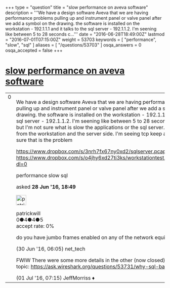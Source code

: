 +++
type = "question"
title = "slow performance on aveva software"
description = '''We have a design software Aveva that we are having performance problems pulling up and instrument panel or valve panel after we add a symbol on the drawing. the software is installed on the workstation - 192.1.1.1 and it talks to the sql server - 192.1.1.2. I&#x27;m seening like between 5 to 28 seconds c...'''
date = "2016-06-28T18:49:00Z"
lastmod = "2016-07-01T07:15:00Z"
weight = 53703
keywords = [ "performance", "slow", "sql" ]
aliases = [ "/questions/53703" ]
osqa_answers = 0
osqa_accepted = false
+++

<div class="headNormal">

# [slow performance on aveva software](/questions/53703/slow-performance-on-aveva-software)

</div>

<div id="main-body">

<div id="askform">

<table id="question-table" style="width:100%;"><colgroup><col style="width: 50%" /><col style="width: 50%" /></colgroup><tbody><tr class="odd"><td style="width: 30px; vertical-align: top"><div class="vote-buttons"><span id="post-53703-upvote" class="ajax-command post-vote up" rel="nofollow" title="I like this post (click again to cancel)"> </span><div id="post-53703-score" class="post-score" title="current number of votes">0</div><span id="post-53703-downvote" class="ajax-command post-vote down" rel="nofollow" title="I dont like this post (click again to cancel)"> </span> <span id="favorite-mark" class="ajax-command favorite-mark" rel="nofollow" title="mark/unmark this question as favorite (click again to cancel)"> </span><div id="favorite-count" class="favorite-count"></div></div></td><td><div id="item-right"><div class="question-body"><p>We have a design software Aveva that we are having performance problems pulling up and instrument panel or valve panel after we add a symbol on the drawing. the software is installed on the workstation - 192.1.1.1 and it talks to the sql server - 192.1.1.2. I'm seening like between 5 to 28 seconds calling sql batch but I'm not sure what is slow the applications or the sql server. I have the traces from the workstation and the server side. I'm seeing tcp keep alives but I'm not sure that is the problem</p><p><a href="https://www.dropbox.com/s/3nrh7fx67ny0xd2/sqlserver.pcap_anon.pcapng?dl=0">https://www.dropbox.com/s/3nrh7fx67ny0xd2/sqlserver.pcap_anon.pcapng?dl=0</a> <a href="https://www.dropbox.com/s/o4jhy6xd27ti3ks/workstationtest.pcap_anon.pcapng?dl=0">https://www.dropbox.com/s/o4jhy6xd27ti3ks/workstationtest.pcap_anon.pcapng?dl=0</a></p></div><div id="question-tags" class="tags-container tags"><span class="post-tag tag-link-performance" rel="tag" title="see questions tagged &#39;performance&#39;">performance</span> <span class="post-tag tag-link-slow" rel="tag" title="see questions tagged &#39;slow&#39;">slow</span> <span class="post-tag tag-link-sql" rel="tag" title="see questions tagged &#39;sql&#39;">sql</span></div><div id="question-controls" class="post-controls"></div><div class="post-update-info-container"><div class="post-update-info post-update-info-user"><p>asked <strong>28 Jun '16, 18:49</strong></p><img src="https://secure.gravatar.com/avatar/1ace388d473a7dc2c6ffb774562b02ad?s=32&amp;d=identicon&amp;r=g" class="gravatar" width="32" height="32" alt="patrickwill&#39;s gravatar image" /><p><span>patrickwill</span><br />
<span class="score" title="0 reputation points">0</span><span title="4 badges"><span class="badge1">●</span><span class="badgecount">4</span></span><span title="4 badges"><span class="silver">●</span><span class="badgecount">4</span></span><span title="5 badges"><span class="bronze">●</span><span class="badgecount">5</span></span><br />
<span class="accept_rate" title="Rate of the user&#39;s accepted answers">accept rate:</span> <span title="patrickwill has no accepted answers">0%</span></p></div></div><div id="comments-container-53703" class="comments-container"><span id="53752"></span><div id="comment-53752" class="comment"><div id="post-53752-score" class="comment-score"></div><div class="comment-text"><p>do you have jumbo frames enabled on any of the network equipment?</p></div><div id="comment-53752-info" class="comment-info"><span class="comment-age">(30 Jun '16, 06:05)</span> <span class="comment-user userinfo">net_tech</span></div></div><span id="53768"></span><div id="comment-53768" class="comment"><div id="post-53768-score" class="comment-score"></div><div class="comment-text"><p>FWIW There were some more details in the other (now closed) question on this topic: <a href="https://ask.wireshark.org/questions/53731/why-sql-batch-is-slow">https://ask.wireshark.org/questions/53731/why-sql-batch-is-slow</a></p></div><div id="comment-53768-info" class="comment-info"><span class="comment-age">(01 Jul '16, 07:15)</span> <span class="comment-user userinfo">JeffMorriss ♦</span></div></div></div><div id="comment-tools-53703" class="comment-tools"></div><div class="clear"></div><div id="comment-53703-form-container" class="comment-form-container"></div><div class="clear"></div></div></td></tr></tbody></table>

</div>

</div>

